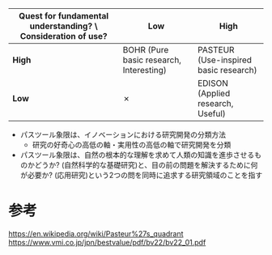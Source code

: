 
| Quest for fundamental understanding? \ Consideration of use? | Low                                     | High                                  |
| ------------------------------------------------------------ | --------------------------------------- | ------------------------------------- |
| **High**                                                     | BOHR (Pure basic research, Interesting) | PASTEUR (Use-inspired basic research) |
| **Low**                                                      | ✗                                       | EDISON (Applied research, Useful)     |

- パスツール象限は、イノベーションにおける研究開発の分類方法
	- 研究の好奇心の高低の軸・実用性の高低の軸で研究開発を分類
- パスツール象限は、自然の根本的な理解を求めて人類の知識を進歩させるものかどうか? (自然科学的な基礎研究)と、目の前の問題を解決するために何が必要か? (応用研究)という2つの問を同時に追求する研究領域のことを指す

# 参考
https://en.wikipedia.org/wiki/Pasteur%27s_quadrant
https://www.vmi.co.jp/jpn/bestvalue/pdf/bv22/bv22_01.pdf